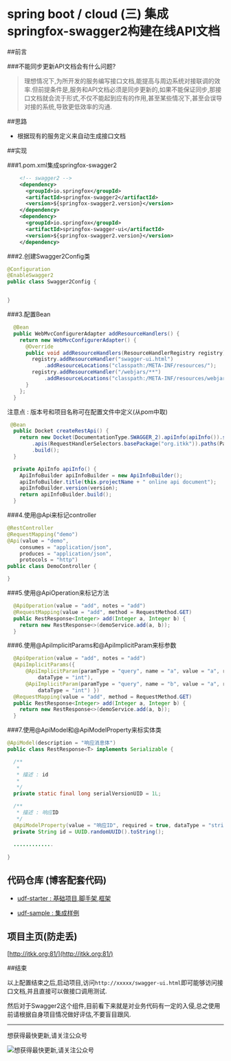 # spring boot / cloud (三) 集成springfox-swagger2构建在线API文档

##前言

###不能同步更新API文档会有什么问题?

>理想情况下,为所开发的服务编写接口文档,能提高与周边系统对接联调的效率.但前提条件是,服务和API文档必须是同步更新的,如果不能保证同步,那接口文档就会流于形式,不仅不能起到应有的作用,甚至某些情况下,甚至会误导对接的系统,导致更低效率的沟通.

##思路

- 根据现有的服务定义来自动生成接口文档

##实现

###1.pom.xml集成springfox-swagger2


``` xml
	<!-- swagger2 -->
    <dependency>
      <groupId>io.springfox</groupId>
      <artifactId>springfox-swagger2</artifactId>
      <version>${springfox-swagger2.version}</version>
    </dependency>
    <dependency>
      <groupId>io.springfox</groupId>
      <artifactId>springfox-swagger-ui</artifactId>
      <version>${springfox-swagger2.version}</version>
    </dependency>
```

###2.创建Swagger2Config类

``` java
@Configuration
@EnableSwagger2
public class Swagger2Config {


}
```


###3.配置Bean

``` java
  @Bean
  public WebMvcConfigurerAdapter addResourceHandlers() {
    return new WebMvcConfigurerAdapter() {
      @Override
      public void addResourceHandlers(ResourceHandlerRegistry registry) {
        registry.addResourceHandler("swagger-ui.html")
            .addResourceLocations("classpath:/META-INF/resources/");
        registry.addResourceHandler("/webjars/**")
            .addResourceLocations("classpath:/META-INF/resources/webjars/");
      }
    };
  }
```

注意点 : 版本号和项目名称可在配置文件中定义(从pom中取)

``` java
 @Bean
  public Docket createRestApi() {
    return new Docket(DocumentationType.SWAGGER_2).apiInfo(apiInfo()).select()
        .apis(RequestHandlerSelectors.basePackage("org.itkk")).paths(PathSelectors.any())
        .build();
  }

  private ApiInfo apiInfo() {
    ApiInfoBuilder apiInfoBuilder = new ApiInfoBuilder();
    apiInfoBuilder.title(this.projectName + " online api document");
    apiInfoBuilder.version(version);
    return apiInfoBuilder.build();
  }
```

###4.使用@Api来标记controller

``` java
@RestController
@RequestMapping("demo")
@Api(value = "demo", 
	consumes = "application/json", 
	produces = "application/json",
	protocols = "http")
public class DemoController {

}
```

###5.使用@ApiOperation来标记方法

``` java
  @ApiOperation(value = "add", notes = "add")
  @RequestMapping(value = "add", method = RequestMethod.GET)
  public RestResponse<Integer> add(Integer a, Integer b) {
    return new RestResponse<>(demoService.add(a, b));
  }
```

###6.使用@ApiImplicitParams和@ApiImplicitParam来标参数

``` java
  @ApiOperation(value = "add", notes = "add")
  @ApiImplicitParams({
      @ApiImplicitParam(paramType = "query", name = "a", value = "a", required = true,
          dataType = "int"),
      @ApiImplicitParam(paramType = "query", name = "b", value = "a", required = true,
          dataType = "int") })
  @RequestMapping(value = "add", method = RequestMethod.GET)
  public RestResponse<Integer> add(Integer a, Integer b) {
    return new RestResponse<>(demoService.add(a, b));
  }
```

###7.使用@ApiModel和@ApiModelProperty来标实体类

``` java
@ApiModel(description = "响应消息体")
public class RestResponse<T> implements Serializable {

  /**
   * 
   * 描述 : id
   * 
   */
  private static final long serialVersionUID = 1L;

  /**
   * 描述 : 响应ID
   */
  @ApiModelProperty(value = "响应ID", required = true, dataType = "string")
  private String id = UUID.randomUUID().toString();
 
  .............
  
}
```

## **代码仓库** (博客配套代码)

- [udf-starter : 基础项目,脚手架,框架](https://gitee.com/wangkang/udf)

- [udf-sample : 集成样例](https://gitee.com/wangkang/udf-sample)

## **项目主页**(防走丢)

[http://itkk.org:81/](http://itkk.org:81/)

##结束

以上配置结束之后,启动项目,访问`http://xxxxx/swagger-ui.html`即可能够访问接口文档,并且直接可以做接口调用测试.

然后对于Swagger2这个组件,目前看下来就是对业务代码有一定的入侵,总之使用前请根据自身项目情况做好评估,不要盲目跟风.

---------

想获得最快更新,请关注公众号

![想获得最快更新,请关注公众号](https://mmbiz.qlogo.cn/mmbiz_jpg/gjOvoY7GOt5a4dicfGbqze591YAEiaRONE0nOsiaur4nlsmKtUpRuONue28wJ9JfOXfBl99OoVmYncohMnEY4LMdg/0?wx_fmt=jpeg "想获得最快更新,请关注公众号") 


